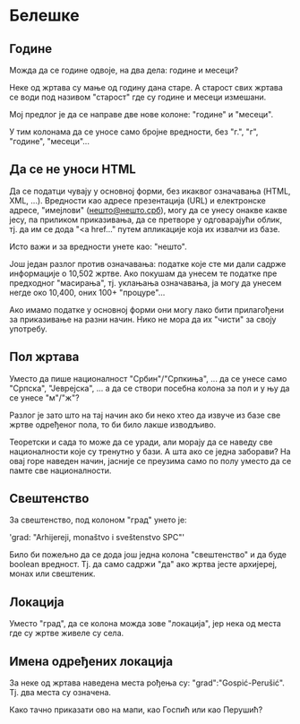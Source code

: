 # Белешке

## Године

Можда да се године одвоје, на два дела: године и месеци?

Неке од жртава су мање од годину дана старе. А старост свих жртава се
води под називом "старост" где су године и месеци измешани.

Мој предлог је да се направе две нове колоне: "године" и "месеци".

У тим колонама да се уносе само бројне вредности, без "г.", "г",
"године", "месеци"...

## Да се не уноси HTML

Да се податци чувају у основној форми, без икаквог означавања (HTML,
XML, ...). Вредности као адресе презентација (URL) и електронске
адресе, "имејлови" (нешто@нешто.срб), могу да се унесу онакве какве
јесу, па приликом приказивања, да се претворе у одговарајући облик,
тј. да им се дода "<a href..." путем апликације која их извалчи из
базе.

Исто важи и за вредности унете као: \"нешто\".

Још један разлог против означавања: податке које сте ми дали садрже
информације о 10,502 жртве. Ако покушам да унесем те податке пре
предходног "масирања", тј. уклањања означавања, ја могу да унесем
негде око 10,400, оних 100+ "процуре"...

Ако имамо податке у основној форми они могу лако бити прилагођени за
приказивање на разни начин. Нико не мора да их "чисти" за своју
употребу.

## Пол жртава

Уместо да пише националност "Србин"/"Српкиња", ... да се унесе само
"Српска", "Јеврејска", ... а да се створи посебна колона за пол и у њу
да се унесе "м"/"ж"?

Разлог је зато што на тај начин ако би неко хтео да извуче из базе све
жртве одређеног пола, то би било лакше изводљиво.

Теоретски и сада то може да се уради, али морају да се наведу све
националности које су тренутно у бази. А шта ако се једна заборави? На
овај горе наведен начин, јасније се преузима само по полу уместо да се
памте све националности.

## Свештенство

За свештенство, под колоном "град" унето је:

'grad: "Arhijereji, monaštvo i sveštenstvo SPC"'

Било би пожељно да се дода још једна колона "свештенство" и да буде
boolean вредност. Тј. да само садржи "да" ако жртва јесте архијереј,
монах или свештеник.

## Локација

Уместо "град", да се колона можда зове "локација", јер нека од места
где су жртве живеле су села.

## Имена одређених локација

За неке од жртава наведена места рођења су:
"grad":"Gospić-Perušić". Тј. два места су означена.

Како тачно приказати ово на мапи, као Госпић или као Перушић?
